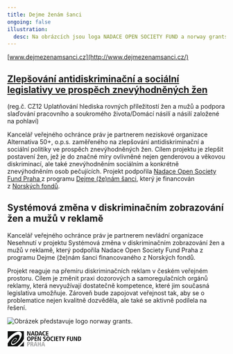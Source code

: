 ```yaml
---
title: Dejme ženám šanci
ongoing: false
illustration:
  desc: Na obrázcích jsou loga NADACE OPEN SOCIETY FUND a norway grants.
---
```


[www.dejmezenamsanci.cz](http://www.dejmezenamsanci.cz/)

## [Zlepšování antidiskriminační a sociální legislativy ve prospěch znevýhodněných žen](http://alternativaplus.cz/projekty-a-aktivity/zlepsovani-antidiskriminacni-a-socialni-legislativy-ve-prospech-znevyhodnenych-zen/)

(reg.č. CZ12 Uplatňování hlediska rovných příležitostí žen a mužů a podpora slaďování pracovního a soukromého života/Domácí násilí a násilí založené na pohlaví)

Kancelář veřejného ochránce práv je partnerem neziskové organizace Alternativa 50+, o.p.s. zaměřeného na zlepšování antidiskriminační a sociální politiky ve prospěch znevýhodněných žen. Cílem projektu je zlepšit postavení žen, jež je do značné míry ovlivněné nejen genderovou a věkovou diskriminací, ale také znevýhodněním sociálním a konkrétně znevýhodněním osob pečujících. Projekt podpořila [Nadace Open Society Fund Praha ](http://www.osf.cz/)z programu [Dejme (že)nám šanci](http://www.dejmezenamsanci.cz/o-programu/dejme-ze-nam-sanci-a-norske-fondy/), který je financován z [Norských fondů](http://eeagrants.org/).

## Systémová změna v diskriminačním zobrazování žen a mužů v reklamě

Kancelář veřejného ochránce práv je partnerem nevládní organizace Nesehnutí v projektu Systémová změna v diskriminačním zobrazování žen a mužů v reklamě, který podpořila Nadace Open Society Fund Praha z programu Dejme (že)nám šanci financovaného z Norských fondů.

Projekt reaguje na přemíru diskriminačních reklam v českém veřejném prostoru. Cílem je změnit praxi dozorových a samoregulačních orgánů reklamy, která nevyužívají dostatečně kompetence, které jim současná legislativa umožňuje. Zároveň bude zapojovat veřejnost tak, aby se o problematice nejen kvalitně dozvěděla, ale také se aktivně podílela na řešení.

![Obrázek představuje logo norway grants.](https://www.ochrance.cz/uploads/RTEmagicC_norway_grants_02.jpg.jpg)

![Obrázek představuje logo OPEN SOCIETY FUND.](nadace_open_society_fund.jpg)
